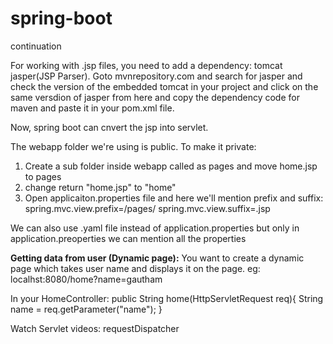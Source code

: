 # spring-boot

continuation

For working with .jsp files, you need to add a dependency: tomcat jasper(JSP Parser).
Goto mvnrepository.com and search for jasper and check the version of the embedded tomcat in your project and click on the same versdion of jasper from here and copy the dependency code for maven and paste it in your pom.xml file.

Now, spring boot can cnvert the jsp into servlet.


The webapp folder we're using is public.
To make it private:
1. Create a sub folder inside webapp called as pages and move home.jsp to pages
2. change return "home.jsp" to "home"
3. Open applicaiton.properties file and here we'll mention prefix and suffix:
  spring.mvc.view.prefix=/pages/
  spring.mvc.view.suffix=.jsp
  
We can also use .yaml file instead of application.properties but only in application.preoperties we can mention all the properties


**Getting data from user (Dynamic page):**
You want to create a dynamic page which takes user name and displays it on the page.
eg: localhst:8080/home?name=gautham

In your HomeController:
public String home(HttpServletRequest req){
  String name = req.getParameter("name");
}

Watch Servlet videos: requestDispatcher
